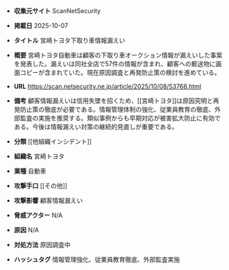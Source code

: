- **収集元サイト**
ScanNetSecurity

- **掲載日**
2025-10-07

- **タイトル**
宮崎トヨタ下取り車情報漏えい

- **概要**
宮崎トヨタ自動車は顧客の下取り車オークション情報が漏えいした事案を発表した。漏えいは同社全店で57件の情報が含まれ、顧客への郵送物に画面コピーが含まれていた。現在原因調査と再発防止策の検討を進めている。

- **URL**
https://scan.netsecurity.ne.jp/article/2025/10/08/53768.html

- **備考**
顧客情報漏えいは信用失墜を招くため、[[宮崎トヨタ]]は原因究明と再発防止策の徹底が必要である。情報管理体制の強化、従業員教育の徹底、外部監査の実施を推奨する。類似事例からも早期対応が被害拡大防止に有効である。今後は情報漏えい対策の継続的見直しが重要である。

- **分類**
[[他組織インシデント]]

- **組織名**
宮崎トヨタ

- **業種**
自動車

- **攻撃手口**
[[その他]]

- **攻撃影響**
顧客情報漏えい

- **脅威アクター**
N/A

- **原因**
N/A

- **対処方法**
原因調査中

- **ハッシュタグ**
情報管理強化、従業員教育徹底、外部監査実施
